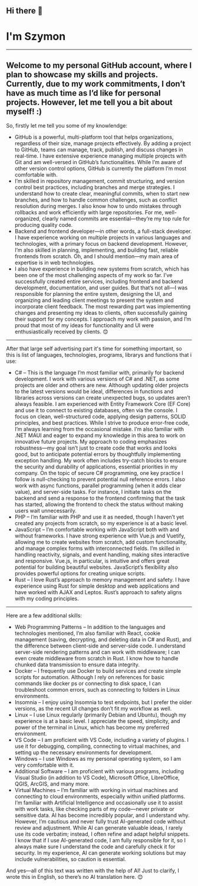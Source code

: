 ## Hi there 👋
# I'm Szymon
---
Welcome to my personal GitHub account, where I plan to showcase my skills and projects. Currently, due to my work commitments, I don’t have as much time as I’d like for personal projects. However, let me tell you a bit about myself! :)
---
So, firstly let me tell you some of my knowlendge:
* GitHub is a powerful, multi-platform tool that helps organizations, regardless of their size, manage projects effectively. By adding a project to GitHub, teams can manage, track, publish, and discuss changes in real-time. I have extensive experience managing multiple projects with Git and am well-versed in GitHub’s functionalities. While I’m aware of other version control options, GitHub is currently the platform I’m most comfortable with.
* I’m skilled in repository management, commit structuring, and version control best practices, including branches and merge strategies. I understand how to create clear, meaningful commits, when to start new branches, and how to handle common challenges, such as conflict resolution during merges. I also know how to undo mistakes through rollbacks and work efficiently with large repositories. For me, well-organized, clearly named commits are essential—they’re my top rule for producing quality code.
* Backend and frontend developer—in other words, a full-stack developer. I have experience working on multiple projects in various languages and technologies, with a primary focus on backend development. However, I’m also skilled in planning, implementing, and building fast, reliable frontends from scratch. Oh, and I should mention—my main area of expertise is in web technologies.
* I also have experience in building new systems from scratch, which has been one of the most challenging aspects of my work so far. I’ve successfully created entire services, including frontend and backend development, documentation, and user guides. But that’s not all—I was responsible for planning the entire system, designing the UI, and organizing and leading client meetings to present the system and incorporate client feedback.
The most rewarding part was implementing changes and presenting my ideas to clients, often successfully gaining their support for my concepts. I approach my work with passion, and I’m proud that most of my ideas for functionality and UI were enthusiastically received by clients. 😊
---

After that large self advertising part it's time for something important, so this is list of languages, technologies, programs, librarys and functions that i use:
* C# – This is the language I’m most familiar with, primarily for backend development. I work with various versions of C# and .NET, as some projects are older and others are new. Although updating older projects to the latest versions would be ideal, differences in functions and libraries across versions can create unexpected bugs, so updates aren’t always feasible. I am experienced with Entity Framework Core (EF Core) and use it to connect to existing databases, often via the console. I focus on clean, well-structured code, applying design patterns, SOLID principles, and best practices. While I strive to produce error-free code, I’m always learning from the occasional mistake. I’m also familiar with .NET MAUI and eager to expand my knowledge in this area to work on innovative future projects. My approach to coding emphasizes robustness—my goal isn’t just to create code that works and looks good, but to anticipate potential errors by thoughtfully implementing exception handling. My work often includes try-catch blocks to ensure the security and durability of applications, essential priorities in my company. On the topic of secure C# programming, one key practice I follow is null-checking to prevent potential null reference errors. I also work with async functions, parallel programming (when it adds clear value), and server-side tasks. For instance, I initiate tasks on the backend and send a response to the frontend confirming that the task has started, allowing the frontend to check the status without making users wait unnecessarily.
* PHP – I’m familiar with PHP and use it as needed, though I haven’t yet created any projects from scratch, so my experience is at a basic level.
* JavaScript – I’m comfortable working with JavaScript both with and without frameworks. I have strong experience with Vue.js and Vuetify, allowing me to create websites from scratch, add custom functionality, and manage complex forms with interconnected fields. I’m skilled in handling reactivity, signals, and event handling, making sites interactive and responsive. Vue.js, in particular, is intuitive and offers great potential for building beautiful websites. JavaScript’s flexibility also provides powerful options for creating unique scripts.
* Rust – I love Rust’s approach to memory management and safety. I have experience using Rust for simple desktop and web applications and have worked with AJAX and Leptos. Rust’s approach to safety aligns with my coding principles.
---
Here are a few additional skills:
* Web Programming Patterns – In addition to the languages and technologies mentioned, I’m also familiar with React, cookie management (saving, decrypting, and deleting data in C# and Rust), and the difference between client-side and server-side code. I understand server-side rendering patterns and can work with middleware; I can even create middleware from scratch in Rust. I know how to handle chunked data transmission to ensure data integrity.
* Docker – I frequently use Docker to build services and create simple scripts for automation. Although I rely on references for basic commands like docker ps or connecting to disk space, I can troubleshoot common errors, such as connecting to folders in Linux environments.
* Insomnia – I enjoy using Insomnia to test endpoints, but I prefer the older versions, as the recent UI changes don’t fit my workflow as well.
* Linux – I use Linux regularly (primarily Debian and Ubuntu), though my experience is at a basic level. I appreciate the speed, simplicity, and power of the terminal in Linux, which has become my preferred environment.
* VS Code – I am proficient with VS Code, including a variety of plugins. I use it for debugging, compiling, connecting to virtual machines, and setting up the necessary environments for development.
* Windows – I use Windows as my personal operating system, so I am very comfortable with it.
* Additional Software – I am proficient with various programs, including Visual Studio (in addition to VS Code), Microsoft Office, LibreOffice, QGIS, ArcGIS, and many more.
* Virtual Machines – I’m familiar with working in virtual machines and connecting to cloud environments, especially within unified platforms.
I’m familiar with Artificial Intelligence and occasionally use it to assist with work tasks, like checking parts of my code—never private or sensitive data. AI has become incredibly popular, and I understand why. However, I’m cautious and never fully trust AI-generated code without review and adjustment. While AI can generate valuable ideas, I rarely use its code verbatim; instead, I often refine and adapt helpful snippets. I know that if I use AI-generated code, I am fully responsible for it, so I always make sure I understand the code and carefully check it for security. In my experience, AI can generate working solutions but may include vulnerabilities, so caution is essential.

And yes—all of this text was written with the help of AI! Just to clarify, I wrote this in English, so there’s no AI translation here. 😊

<!--
**SMiszczak/SMiszczak** is a ✨ _special_ ✨ repository because its `README.md` (this file) appears on your GitHub profile.

Here are some ideas to get you started:

- 🔭 I’m currently working on ...
- 🌱 I’m currently learning ...
- 👯 I’m looking to collaborate on ...
- 🤔 I’m looking for help with ...
- 💬 Ask me about ...
- 📫 How to reach me: ...
- 😄 Pronouns: ...
- ⚡ Fun fact: ...
-->
